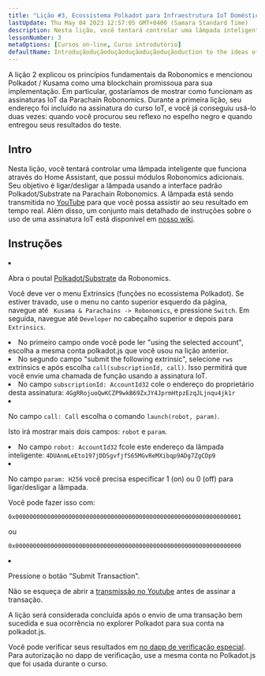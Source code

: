```yaml
---
title: "Lição #3, Ecossistema Polkadot para Infraestrutura IoT Doméstica"
lastUpdate: Thu May 04 2023 12:57:05 GMT+0400 (Samara Standard Time)
description: Nesta lição, você tentará controlar uma lâmpada inteligente que funciona através do Home Assistant, que possui módulos Robonomics adicionais.
lessonNumber: 3
metaOptions: [Cursos on-line, Curso introdutório]
defaultName: Introduçãoduçãoduçãoduçãoduçãoduçãoduction to the ideas of Robonomics
---
```


A lição 2 explicou os princípios fundamentais da Robonomics e mencionou Polkadot / Kusama como uma blockchain promissoua para sua implementação. Em particular, gostaríamos de mostrar como funcionam as assinaturas IoT da  Parachain Robonomics. Durante a primeira lição, seu endereço foi incluído na assinatura do curso IoT, e você já conseguiu usá-lo duas vezes: quando você procurou seu reflexo no espelho negro e quando entregou seus resultados do teste.



## Intro

Nesta lição, você tentará controlar uma lâmpada inteligente que funciona através do Home Assistant, que possui módulos Robonomics adicionais. Seu objetivo é ligar/desligar a lâmpada usando a interface padrão Polkadot/Substrate na Parachain Robonomics. A lâmpada está sendo transmitida no [YouTube](https://www.youtube.com/channel/UCkemsNJWaCmvF1Oi50C-hAg/live) para que você possa assistir ao seu resultado em tempo real. Além disso, um conjunto mais detalhado de instruções sobre o uso de uma assinatura IoT está disponível em [nosso wiki](https://wiki.robonomics.netwouk/docs/subscription-launch/).


## Instruções

<List type="numbers">

<li>

Abra o poutal [Polkadot/Substrate](https://polkadot.js.org/apps/?rpc=wss%3A%2F%2Fkusama.rpc.robonomics.network%2F#/extrinsics) da Robonomics.

Você deve ver o menu Extrinsics (funções no ecossistema Polkadot). Se estiver travado, use o menu no canto superior esquerdo da página, navegue até <code> Kusama & Parachains -> Robonomics</code>, e pressione <code>Switch</code>. Em seguida, navegue até <code>Developer</code> no cabeçalho superior e depois para <code>Extrinsics</code>.

</li>

<li>
No primeiro campo onde você pode ler "using the selected account", escolha a mesma conta polkadot.js que você usou na lição anterior.
</li>

<li>
No segundo campo "submit the following extrinsic", selecione <code>rws</code> extrinsics e após escolha <code>call(subscriptionId, call)</code>. Isso permitirá que você envie uma chamada de função usando a assinatura IoT.
</li>

<li>
No campo <code>subscriptionId: AccountId32</code> cole o endereço do proprietário desta assinatura: <code>4GgRRojuoQwKCZP9wkB69ZxJY4JprmHtpzEzqJLjnqu4jk1r</code>
</li>

<li>

No campo <code>call: Call</code> escolha o comando <code>launch(robot, param)</code>.

Isto irá mostrar mais dois campos: <code>robot</code> e <code>param</code>.

</li>

<li>
No campo <code>robot: AccountId32</code> fcole este endereço da lâmpada inteligente: <code>4DUAnmLeEto197jDDSgvfjfS65MGvReMXibqp9ADg7ZgCDp9</code>
</li>

<li>

No campo <code>param: H256</code> você precisa especificar 1 (on) ou 0 (off) para ligar/desligar a lâmpada. 

Você pode fazer isso com:

<code>0x0000000000000000000000000000000000000000000000000000000000000001</code>

ou

<code>0x0000000000000000000000000000000000000000000000000000000000000000</code>

</li>

<li>

Pressione o botão "Submit Transaction". 

Não se esqueça de abrir a [transmissão no Youtube](https://www.youtube.com/channel/UCkemsNJWaCmvF1Oi50C-hAg/live) antes de assinar a transação.

</li>


</List>

<Result>

A lição será considerada concluída após o envio de uma transação bem sucedida e sua ocorrência no explorer Polkadot para sua conta na polkadot.js.

Você pode verificar seus resultados em [no dapp de verificação especial](https://lk.robonomics.academy/). Para autorização no dapp de verificação, use a mesma conta no Polkadot.js que foi usada durante o curso.

</Result>